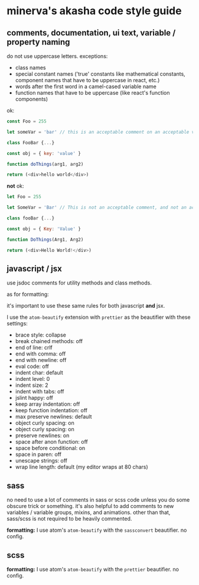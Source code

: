 # minerva's akasha code style guide

## comments, documentation, ui text, variable / property naming

do not use uppercase letters. exceptions:

-   class names
-   special constant names ('true' constants like mathematical constants, component names that have to be uppercase in react, etc.)
-   words after the first word in a camel-cased variable name
-   function names that have to be uppercase (like react's function components)

ok:
```javascript
const Foo = 255

let someVar = 'bar' // this is an acceptable comment on an acceptable variable.

class FooBar {...}

const obj = { key: 'value' }

function doThings(arg1, arg2)

return (<div>hello world</div>)
```

**not** ok:
```javascript
let Foo = 255

let SomeVar = 'Bar' // This is not an acceptable comment, and not an acceptable variable.

class fooBar {...}

const obj = { Key: 'Value' }

function DoThings(Arg1, Arg2)

return (<div>Hello World!</div>)
```

## javascript / jsx

use jsdoc comments for utility methods and class methods.

as for formatting:

it's important to use these same rules for both javascript **and** jsx.

I use the `atom-beautify` extension with `prettier` as the beautifier with these settings:

-   brace style: collapse
-   break chained methods: off
-   end of line: crlf
-   end with comma: off
-   end with newline: off
-   eval code: off
-   indent char: default
-   indent level: 0
-   indent size: 2
-   indent with tabs: off
-   jslint happy: off
-   keep array indentation: off
-   keep function indentation: off
-   max preserve newlines: default
-   object curly spacing: on
-   object curly spacing: on
-   preserve newlines: on
-   space after anon function: off
-   space before conditional: on
-   space in paren: off
-   unescape strings: off
-   wrap line length: default (my editor wraps at 80 chars)

## sass

no need to use a lot of comments in sass or scss code unless you do some obscure trick or something. it's also helpful to add comments to new variables / variable groups, mixins, and animations. other than that, sass/scss is not required to be heavily commented.

**formatting:** I use atom's `atom-beautify` with the `sassconvert` beautifier. no config.

## scss

**formatting:** I use atom's `atom-beautify` with the `prettier` beautifier. no config.
